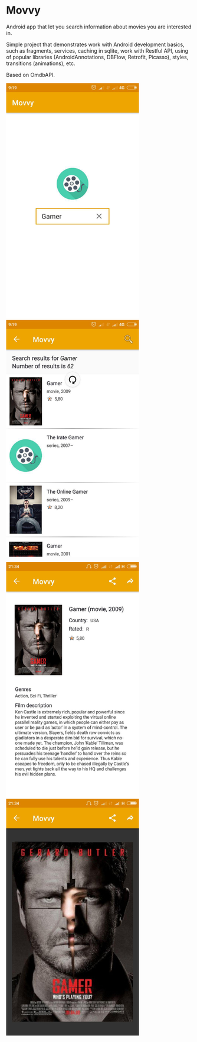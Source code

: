 # Movvy

Android app that let you search information about movies you are interested in.

Simple project that demonstrates work with Android development basics, such as fragments, services, caching in sqlite, work with Restful API, using of popular libraries (AndroidAnnotations, DBFlow, Retrofit, Picasso), styles, transitions (animations), etc.

Based on OmdbAPI.


<a href="url"><img src="https://github.com/VladNamik/MovieInformationViewer/blob/master/screenshots/search_activity.jpg?raw=true" align="center" height="640" width="360"></a>
<a href="url"><img src="https://github.com/VladNamik/MovieInformationViewer/blob/master/screenshots/list_activity.jpg?raw=true" align="center" height="640" width="360"></a>


<a href="url"><img src="https://github.com/VladNamik/MovieInformationViewer/blob/master/screenshots/full_info_activity.jpg?raw=true" align="center" height="640" width="360"></a>
<a href="url"><img src="https://github.com/VladNamik/MovieInformationViewer/blob/master/screenshots/full_image_activity.jpg?raw=true" align="center" height="640" width="360"></a>
